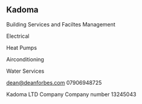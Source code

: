 ## Kadoma

Building Services and Faciltes Management 



Electrical

Heat Pumps

Airconditioning


Water Services



dean@deanforbes.com
07906948725



Kadoma LTD Company
Company number 13245043
